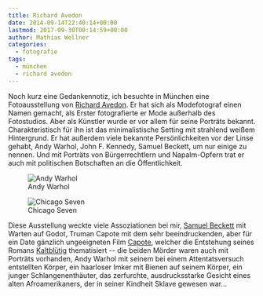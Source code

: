 ```yaml
---
title: Richard Avedon
date: 2014-09-14T22:40:14+00:00
lastmod: 2017-09-30T00:14:59+00:00
author: Mathias Wellner
categories:
  - fotografie
tags:
  - münchen
  - richard avedon
---
```

Noch kurz eine Gedankennotiz, ich besuchte in München eine Fotoausstellung von <a href="http://de.wikipedia.org/wiki/Richard_Avedon" title="Richard Avedon" target="_blank">Richard Avedon</a>. Er hat sich als Modefotograf einen Namen gemacht, als Erster fotografierte er Mode außerhalb des Fotostudios. Aber als Künstler wurde er vor allem für seine Porträts bekannt. Charakteristisch für ihn ist das minimalistische Setting mit strahlend weißem Hintergrund. Er hat außerdem viele bekannte Persönlichkeiten vor der Linse gehabt, Andy Warhol, John F. Kennedy, Samuel Beckett, um nur einige zu nennen. Und mit Porträts von Bürgerrechtlern und Napalm-Opfern trat er auch mit politischen Botschaften an die Öffentlichkeit. 

<figure style="max-width: 400px">
  <img src="http://maryckhayes.files.wordpress.com/2012/08/warhol__chest_avedon.jpg" alt="Andy Warhol" />  
  <figcaption>Andy Warhol</figcaption>
</figure>

<figure>
  <img src="http://maryckhayes.files.wordpress.com/2012/08/chicago-seven.jpg" alt="Chicago Seven" />  
  <figcaption>Chicago Seven</figcaption>
</figure>

Diese Ausstellung weckte viele Assoziationen bei mir, <a href="http://de.wikipedia.org/wiki/Samuel_Beckett" title="Samuel Beckett" target="_blank">Samuel Beckett</a> mit Warten auf Godot, Truman Capote mit dem sehr beeindruckenden, aber für ein Date gänzlich ungeeigneten Film <a href="http://de.wikipedia.org/wiki/Capote_%28Film%29" title="Capote" target="_blank">Capote</a>, welcher die Entstehung seines Romans <a href="http://de.wikipedia.org/wiki/Kaltbl%C3%BCtig_%28Truman_Capote%29" title="Kaltblütig" target="_blank">Kaltblütig</a> thematisiert -- die beiden Mörder waren auch mit Porträts vorhanden, Andy Warhol mit seinem bei einem Attentatsversuch entstellten Körper, ein haarloser Imker mit Bienen auf seinem Körper, ein junger Schlangenenthäuter, das zerfurchte, ausdrucksstarke Gesicht eines alten Afroamerikaners, der in seiner Kindheit Sklave gewesen war&#8230;